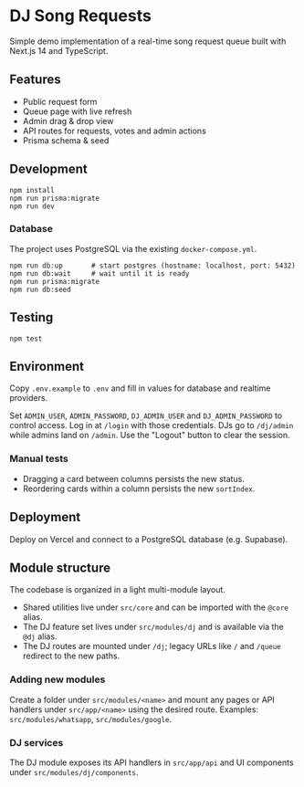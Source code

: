 # DJ Song Requests

Simple demo implementation of a real-time song request queue built with Next.js 14 and TypeScript.

## Features
- Public request form
- Queue page with live refresh
- Admin drag & drop view
- API routes for requests, votes and admin actions
- Prisma schema & seed

## Development
```
npm install
npm run prisma:migrate
npm run dev
```

### Database
The project uses PostgreSQL via the existing `docker-compose.yml`.

```
npm run db:up       # start postgres (hostname: localhost, port: 5432)
npm run db:wait     # wait until it is ready
npm run prisma:migrate
npm run db:seed
```

## Testing
```
npm test
```

## Environment
Copy `.env.example` to `.env` and fill in values for database and realtime providers.

Set `ADMIN_USER`, `ADMIN_PASSWORD`, `DJ_ADMIN_USER` and `DJ_ADMIN_PASSWORD` to control access.
Log in at `/login` with those credentials. DJs go to `/dj/admin` while admins land on `/admin`. Use the "Logout" button to clear the session.

### Manual tests
- Dragging a card between columns persists the new status.
- Reordering cards within a column persists the new `sortIndex`.

## Deployment
Deploy on Vercel and connect to a PostgreSQL database (e.g. Supabase).

## Module structure

The codebase is organized in a light multi-module layout.

- Shared utilities live under `src/core` and can be imported with the `@core` alias.
- The DJ feature set lives under `src/modules/dj` and is available via the `@dj` alias.
- The DJ routes are mounted under `/dj`; legacy URLs like `/` and `/queue` redirect to the new paths.

### Adding new modules

Create a folder under `src/modules/<name>` and mount any pages or API handlers under `src/app/<name>` using the desired route. Examples: `src/modules/whatsapp`, `src/modules/google`.

### DJ services

The DJ module exposes its API handlers in `src/app/api` and UI components under `src/modules/dj/components`.
